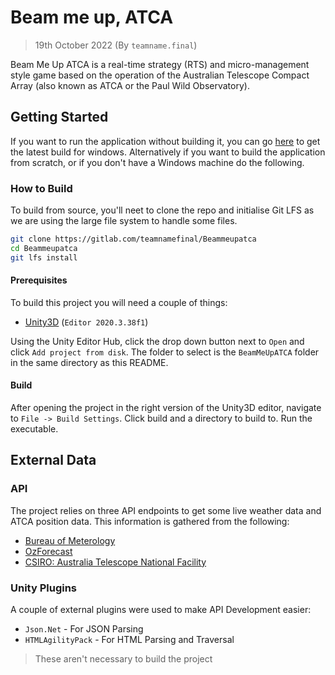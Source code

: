 # Beam me up, ATCA
> 19th October 2022 (By `teamname.final`)

Beam Me Up ATCA is a real-time strategy (RTS) and micro-management style game 
based on the operation of the Australian Telescope Compact Array (also known as 
ATCA or the Paul Wild Observatory). 

## Getting Started

If you want to run the application without building it, you can go [here][1] to 
get the latest build for windows. Alternatively if you want to build the 
application from scratch, or if you don't have a Windows machine do the 
following.

### How to Build

To build from source, you'll neet to clone the repo and initialise Git LFS as 
we are using the large file system to handle some files.

```bash
git clone https://gitlab.com/teamnamefinal/Beammeupatca
cd Beammeupatca
git lfs install
```

#### Prerequisites

To build this project you will need a couple of things:

- [Unity3D][2] (`Editor 2020.3.38f1`)

Using the Unity Editor Hub, click the drop down button next to `Open` and click
`Add project from disk`. The folder to select is the `BeamMeUpATCA` folder in 
the same directory as this README.


#### Build

After opening the project in the right version of the Unity3D editor, navigate
to `File -> Build Settings`. Click build and a directory to build to. Run the
executable.

## External Data

### API

The project relies on three API endpoints to get some live weather data and 
ATCA position data. This information is gathered from the following:

- [Bureau of Meterology][3]
- [OzForecast][4] 
- [CSIRO: Australia Telescope National Facility][5]

### Unity Plugins

A couple of external plugins were used to make API Development easier:

- `Json.Net` - For JSON Parsing
- `HTMLAgilityPack` - For HTML Parsing and Traversal
  
> These aren't necessary to build the project


[1]: https://jaydenbne.itch.io/beammeupatca?password=DECO3801
[2]: https://unity.com/
[3]: http://www.bom.gov.au/fwo/IDN60801/IDN60801.95734.json
[4]: https://ozforecast.com.au/cgi-bin/weatherstation.cgi?station=11001
[5]: https://www.narrabri.atnf.csiro.au/cgi-bin/Public/atca_live.cgi/
